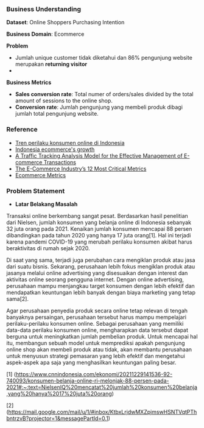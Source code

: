 ### Business Understanding
**Dataset**: Online Shoppers Purchasing Intention

**Business Domain**: Ecommerce

**Problem**
* Jumlah unique customer tidak diketahui dan 86% pengunjung website merupakan **returning visitor**
* 

**Business Metrics**
* **Sales conversion rate**: Total numer of orders/sales divided by the total amount of sessions to the online shop.
* **Conversion rate**: Jumlah pengunjung yang membeli produk dibagi jumlah total pengunjung website.


### Reference
* [Tren perilaku konsumen online di Indonesia](https://icubeonline.com/news-blog/perilaku-belanja-pelanggan-di-ecommerce-2021)
* [Indonesia ecommerce's growth](https://insights.sirclo.com/blog/2021/12/sirclo-2021-in-review-and-e-commerce-trends-to-foresee-in-2022)
* [A Traffic Tracking Analysis Model for the Effective Management of E-commerce Transactions](https://www.atlantis-press.com/journals/ijndc/125940874/view#:~:text=Traffic%20tracking%20and%20analysis%20tools,with%20customized%20products%20and%20services.)
* [The E-Commerce Industry’s 12 Most Critical Metrics](https://guidingmetrics.com/content/ecommerce-industry-most-critical-metrics-kpis/)
* [Ecommerce Metrics](https://www.bigcommerce.com/articles/ecommerce/ecommerce-metrics/#understanding-customer-stages)


### Problem Statement
* **Latar Belakang Masalah**
  
Transaksi online berkembang sangat pesat. Berdasarkan hasil penelitian dari Nielsen, jumlah konsumen yang belanja online di Indonesia sebanyak 32 juta orang pada 2021. Kenaikan jumlah konsumen mencapai 88 persen dibandingkan pada tahun 2020 yang hanya 17 juta orang[1]. Hal ini terjadi karena pandemi COVID-19 yang merubah perilaku konsumen akibat harus beraktivitas di rumah sejak 2020. 

Di saat yang sama, terjadi juga perubahan cara mengiklan produk atau jasa dari suatu bisnis. Sekarang, perusahaan lebih fokus mengiklan produk atau jasanya melalui online advertising yang disesuaikan dengan interest dan aktivitas online seorang pengguna internet. Dengan online advertising, perusahaan mampu menjangkau target konsumen dengan lebih efektif dan mendapatkan keuntungan lebih banyak dengan biaya marketing yang tetap sama[2]. 

Agar perusahaan penyedia produk secara online tetap relevan di tengah banyaknya persaingan, perusahaan tersebut harus mampu mempelajari perilaku-perilaku konsumen online. Sebagai perusahaan yang memiliki data-data perilaku konsumen online, mengharapkan data tersebut dapat berguna untuk meningkatkan jumlah pembelian produk. Untuk mencapai hal itu, membangun sebuah model untuk memprediksi apakah pengunjung online shop akan membeli produk atau tidak, akan membantu perusahaan untuk menyusun strategi pemasaran yang lebih efektif dan mengetahui aspek-aspek apa saja yang menghasilkan keuntungan paling besar.


[1] (https://www.cnnindonesia.com/ekonomi/20211229141536-92-740093/konsumen-belanja-online-ri-melonjak-88-persen-pada-2021#:~:text=NielsenIQ%20mencatat%20jumlah%20konsumen%20belanja,yang%20hanya%2017%20juta%20orang)

[2] (https://mail.google.com/mail/u/1/#inbox/KtbxLrjdwMXZpjmswHSNTVqtPThbntrzvB?projector=1&messagePartId=0.1)



